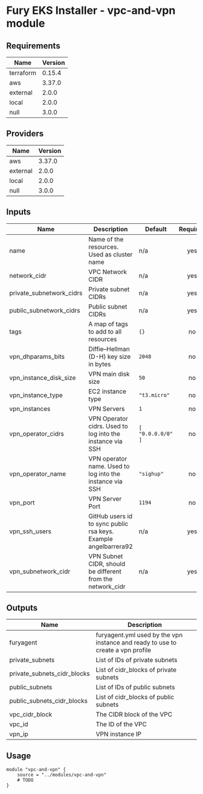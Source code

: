 <!-- BEGIN_TF_DOCS -->

# Fury EKS Installer - vpc-and-vpn module

## Requirements

| Name | Version |
|------|---------|
| terraform | 0.15.4 |
| aws | 3.37.0 |
| external | 2.0.0 |
| local | 2.0.0 |
| null | 3.0.0 |

## Providers

| Name | Version |
|------|---------|
| aws | 3.37.0 |
| external | 2.0.0 |
| local | 2.0.0 |
| null | 3.0.0 |

## Inputs

| Name | Description | Default | Required |
|------|-------------|---------|:--------:|
| name | Name of the resources. Used as cluster name | n/a | yes |
| network\_cidr | VPC Network CIDR | n/a | yes |
| private\_subnetwork\_cidrs | Private subnet CIDRs | n/a | yes |
| public\_subnetwork\_cidrs | Public subnet CIDRs | n/a | yes |
| tags | A map of tags to add to all resources | `{}` | no |
| vpn\_dhparams\_bits | Diffie–Hellman (D-H) key size in bytes | `2048` | no |
| vpn\_instance\_disk\_size | VPN main disk size | `50` | no |
| vpn\_instance\_type | EC2 instance type | `"t3.micro"` | no |
| vpn\_instances | VPN Servers | `1` | no |
| vpn\_operator\_cidrs | VPN Operator cidrs. Used to log into the instance via SSH | ```[ "0.0.0.0/0" ]``` | no |
| vpn\_operator\_name | VPN operator name. Used to log into the instance via SSH | `"sighup"` | no |
| vpn\_port | VPN Server Port | `1194` | no |
| vpn\_ssh\_users | GitHub users id to sync public rsa keys. Example angelbarrera92 | n/a | yes |
| vpn\_subnetwork\_cidr | VPN Subnet CIDR, should be different from the network\_cidr | n/a | yes |  

## Outputs

| Name | Description |
|------|-------------|
| furyagent | furyagent.yml used by the vpn instance and ready to use to create a vpn profile |
| private\_subnets | List of IDs of private subnets |
| private\_subnets\_cidr\_blocks | List of cidr\_blocks of private subnets |
| public\_subnets | List of IDs of public subnets |
| public\_subnets\_cidr\_blocks | List of cidr\_blocks of public subnets |
| vpc\_cidr\_block | The CIDR block of the VPC |
| vpc\_id | The ID of the VPC |
| vpn\_ip | VPN instance IP |

## Usage

```hcl
module "vpc-and-vpn" {
    source = "../modules/vpc-and-vpn"
    # TODO
}

```  
<!-- END_TF_DOCS -->